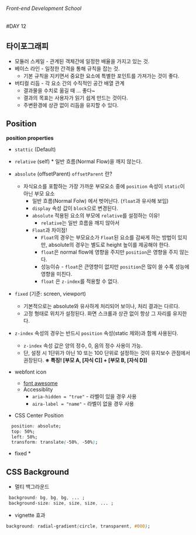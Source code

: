 ###### Front-end Development School

#DAY 12

## 타이포그래피

* 모듈러 스케일 - 관계된 객체간에 일정한 배율을 가지고 있는 것.
* 베이스 라인 - 일정한 간격을 통해 규칙을 잡는 것.
  * 기본 규칙을 지키면서 중요한 요소에 특별한 포인트를 가져가는 것이 좋다.
* 버티컬 리듬 - 각 요소 간의 수직적인 공간 배열 관계
  * 결과물을 수치로 옮길 때 ... 좋다~
  * 결과의 목표는 사용자가 읽기 쉽게 만드는 것이다. 
  * 주변환경에 상관 없이 리듬을 유지할 수 있다. 


## Position

**position properties**
* `stattic` (Default)
* `relative` (self) * 일반 흐름(Normal Flow)을 깨지 않는다.
* `absolute` (offsetParent)
  `offsetParent` 란?
  * 자식요소를 포함하는 가장 가까운 부모요소 중에 `position` 속성이 `static`이 아닌 부모 요소
    * 일반 흐름(Normal Folw) 에서 벗어난다. (`float`과 유사해 보임)
    * `display` 속성 값이 `block`으로 변경된다.
    * `absolute` 적용된 요소의 부모에 `relative`를 설정하는 이유!
      * `relative`는 일반 흐름을 깨지 않아서
    * `Float`과 차이점!
      * `Float`의 경우는 부모요소가 `Float`된 요소를 감싸게 하는 방법이 있지만,
        absolute의 경우는 별도로 height 높이를 제공해야 한다.
      * `float`은 normal flow에 영향을 주지만 `position`은 영향을 주지 않는다.
      * 성능이슈 - `float`은 큰영향이 없지만 `position`은 많이 쓸 수록 성능에 영향을 미친다.
      * `float` 은 `z-index`를 적용할 수 없다.
* `fixed` (기준: screen, viewport)
  * 기본적으로는 absolute와 유사하게 처리되어 보이나, 처리 결과는 다르다.
  * 고정 형태로 위치가 설정된다. 화면 스크롤과 상관 없이 항상 그 자리를 유지한다.
* `z-index` 속성의 경우는 반드시 `position` 속성(static 제와)과 함께 사용된다.
  * `z-index` 속성 값은 양의 정수, 0, 음의 정수 사용이 가능.
  * 단, 설정 시 1단위가 아닌 10 또는 100 단위로 설정하는 것이 유지보수 관점에서 권장된다.
**※ 특징! [부모 A, [자식 C]] + [부모 B, [자식 D]]**


* webfont icon 
  * [font awesome](http://fontawesome.io/)
  * Accessiblity
    * `aria-hidden = "true"` - 라벨이 있을 경우 사용
    * `aira-label = "name"` - 라벨이 없을 경우 사용


* CSS Center Position

```css
  position: absolute;
  top: 50%;
  left: 50%;
  transform: translate(-50%, -50%);
```

* fixed
  * 

## CSS Background

* 멀티 백그라운드

```css
 background: bg, bg, bg, ... ;
 background-size: size, size, size, ... ;
 ```

* vignette 효과

```css
background: radial-gradient(circle, transparent, #000);
```
